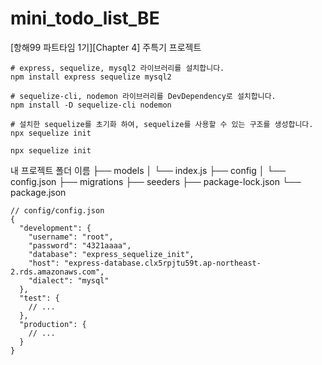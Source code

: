 # mini_todo_list_BE
[항해99 파트타임 1기][Chapter 4] 주특기 프로젝트

```
# express, sequelize, mysql2 라이브러리를 설치합니다.
npm install express sequelize mysql2

# sequelize-cli, nodemon 라이브러리를 DevDependency로 설치합니다.
npm install -D sequelize-cli nodemon

# 설치한 sequelize를 초기화 하여, sequelize를 사용할 수 있는 구조를 생성합니다.
npx sequelize init 
```
```
npx sequelize init
```

내 프로젝트 폴더 이름
├── models
│   └── index.js
├── config
│   └── config.json
├── migrations
├── seeders
├── package-lock.json
└── package.json

```
// config/config.json
{
  "development": {
    "username": "root",
    "password": "4321aaaa",
    "database": "express_sequelize_init",
    "host": "express-database.clx5rpjtu59t.ap-northeast-2.rds.amazonaws.com",
    "dialect": "mysql"
  },
  "test": {
    // ...
  },
  "production": {
    // ...
  }
}
```
